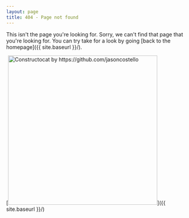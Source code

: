 ```yaml
---
layout: page
title: 404 - Page not found
---
```


This isn't the page you're looking for. Sorry, we can't find that page that you're looking for. You can try take for a look by going [back to the homepage]({{ site.baseurl }}/).

[<img src="{{ site.baseurl }}/static/images/404.jpg" alt="Constructocat by https://github.com/jasoncostello" style="width: 400px;"/>]({{ site.baseurl }}/)